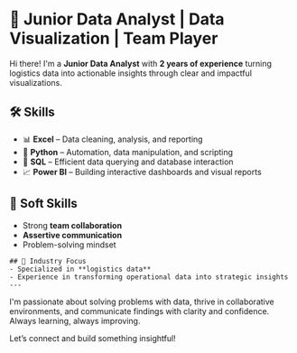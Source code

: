 # 👋 Junior Data Analyst | Data Visualization | Team Player

Hi there! I'm a **Junior Data Analyst** with **2 years of experience** turning logistics data into actionable insights through clear and impactful visualizations.

## 🛠️ Skills

- 📊 **Excel** – Data cleaning, analysis, and reporting  
- 🐍 **Python** – Automation, data manipulation, and scripting  
- 🧠 **SQL** – Efficient data querying and database interaction  
- 📈 **Power BI** – Building interactive dashboards and visual reports  

## 🤝 Soft Skills

- Strong **team collaboration**
- **Assertive communication**
- Problem-solving mindset
```
## 🚚 Industry Focus
- Specialized in **logistics data**
- Experience in transforming operational data into strategic insights
--- 
```
I'm passionate about solving problems with data, thrive in collaborative environments, and communicate findings with clarity and confidence. Always learning, always improving.

Let’s connect and build something insightful!

